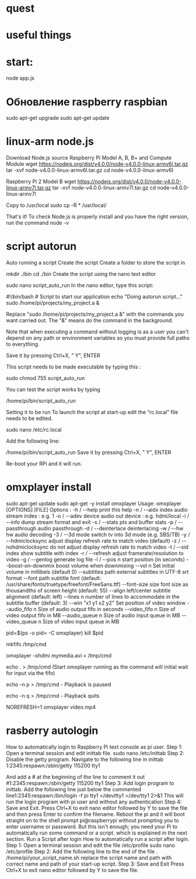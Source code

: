 # quest
# useful things
# start:
node app.js

# Обновление raspberry raspbian 
sudo apt-get upgrade
sudo apt-get update

# linux-arm node.js
Download Node.js source
Raspberry Pi Model A, B, B+ and Compute Module 
wget https://nodejs.org/dist/v4.0.0/node-v4.0.0-linux-armv6l.tar.gz 
tar -xvf node-v4.0.0-linux-armv6l.tar.gz 
cd node-v4.0.0-linux-armv6l

Raspberry Pi 2 Model B 
wget https://nodejs.org/dist/v4.0.0/node-v4.0.0-linux-armv7l.tar.gz 
tar -xvf node-v4.0.0-linux-armv7l.tar.gz 
cd node-v4.0.0-linux-armv7l

Copy to /usr/local
sudo cp -R * /usr/local/

That's it! To check Node.js is properly install and you have the right version, run the command node -v


# script autorun
Auto running a script
Create the script
Create a folder to store the script in

mkdir ./bin
cd ./bin
Create the script using the nano text editor

sudo nano script_auto_run
In the nano editor, type this script:

\#!/bin/bash
\# Script to start our application
echo "Doing autorun script..."
sudo /home/pi/projects/my_project.a &
 
Replace "sudo /home/pi/projects/my_project.a &" with the commands you want carried out.  The "&" means do the command in the background.

Note that when executing a command without logging is as a user you can't depend on any path or environment variables so you must provide full paths to everything.

Save it by pressing Ctrl+X, " Y", ENTER

This script needs to be made executable by typing this :

sudo chmod 755 script_auto_run
 
You can test the script works by typing

/home/pi/bin/script_auto_run

Setting it to be run
To launch the script at start-up edit the “rc.local” file needs to be edited.

sudo nano /etc/rc.local

Add the following line:

/home/pi/bin/script_auto_run
Save it by pressing Ctrl+X, " Y", ENTER

Re-boot your RPi and it will run.

# omxplayer install
sudo apt-get update
sudo apt-get -y install omxplayer
Usage: omxplayer [OPTIONS] [FILE]
Options :
         -h / --help                    print this help
         -n / --aidx  index             audio stream index    : e.g. 1
         -o / --adev  device            audio out device      : e.g. hdmi/local
         -i / --info                    dump stream format and exit
         -s / --stats                   pts and buffer stats
         -p / --passthrough             audio passthrough
         -d / --deinterlace             deinterlacing
         -w / --hw                      hw audio decoding
         -3 / --3d mode                 switch tv into 3d mode (e.g. SBS/TB)
         -y / --hdmiclocksync           adjust display refresh rate to match video (default)
         -z / --nohdmiclocksync         do not adjust display refresh rate to match video
         -t / --sid index               show subtitle with index
         -r / --refresh                 adjust framerate/resolution to video
         -g / --genlog                  generate log file
         -l / --pos n                   start position (in seconds)
              --boost-on-downmix        boost volume when downmixing
              --vol n                   Set initial volume in millibels (default 0)
              --subtitles path          external subtitles in UTF-8 srt format
              --font path               subtitle font
                                        (default: /usr/share/fonts/truetype/freefont/FreeSans.ttf)
              --font-size size          font size as thousandths of screen height
                                        (default: 55)
              --align left/center       subtitle alignment (default: left)
              --lines n                 number of lines to accommodate in the subtitle buffer
                                        (default: 3)
              --win "x1 y1 x2 y2"       Set position of video window
              --audio_fifo  n           Size of audio output fifo in seconds
              --video_fifo  n           Size of video output fifo in MB
              --audio_queue n           Size of audio input queue in MB
              --video_queue n           Size of video input queue in MB

pid=$(ps -o pid= -C omxplayer)
kill $pid

mkfifo /tmp/cmd

omxplayer -ohdmi mymedia.avi < /tmp/cmd

echo . > /tmp/cmd (Start omxplayer running as the command will initial wait for input via the fifo)

echo -n p > /tmp/cmd - Playback is paused

echo -n q > /tmp/cmd - Playback quits


 NOREFRESH=1 omxplayer video.mp4

# rasberry autologin
How to automatically login to Raspberry Pi text console as pi user.
Step 1: Open a terminal session and edit inittab file.
sudo nano /etc/inittab
Step 2: Disable the getty program.
Navigate to the following line in inittab
1:2345:respawn:/sbin/getty 115200 tty1

And add a # at the beginning of the line to comment it out
\#1:2345:respawn:/sbin/getty 115200 tty1
Step 3: Add login program to inittab.
Add the following line just below the commented line1:2345:respawn:/bin/login -f pi tty1 </dev/tty1 >/dev/tty1 2>&1
This will run the login program with pi user and without any authentication
Step 4: Save and Exit.
Press Ctrl+X to exit nano editor followed by Y to save the file and then press Enter to confirm the filename.
Reboot the pi and it will boot straight on to the shell prompt pi@raspberrypi without prompting you to enter username or password. But this isn't enough; you need your Pi to automatically run some command or a script. which is explained in the next section.
Run a Script after login
How to automatically run a script after login.
Step 1: Open a terminal session and edit the file /etc/profile
sudo nano /etc/profile
Step 2: Add the following line to the end of the file
. /home/pi/your_script_name.sh
replace the script name and path with correct name and path of your start-up script.
Step 3: Save and Exit
Press Ctrl+X to exit nano editor followed by Y to save the file.
